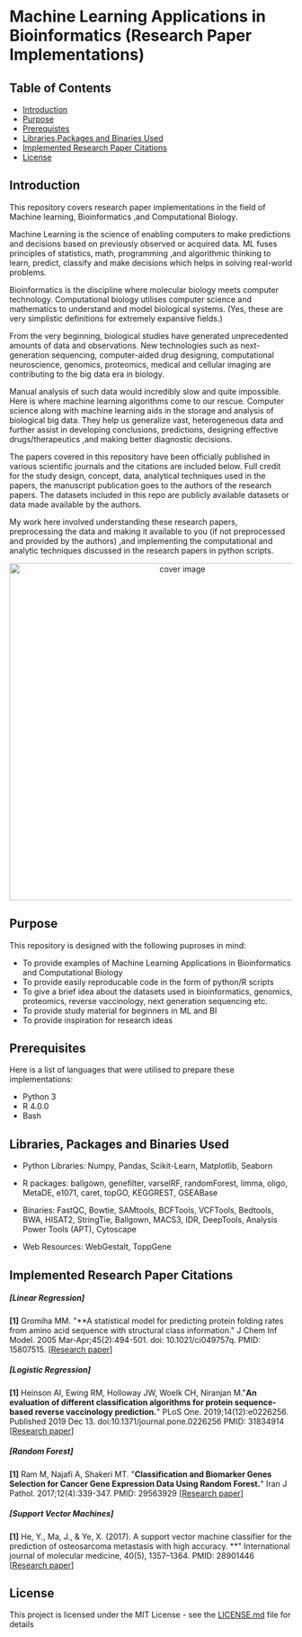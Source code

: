 # Machine Learning Applications in Bioinformatics (Research Paper Implementations)

## Table of Contents

- [Introduction](#intro)
- [Purpose](#purpose)
- [Prerequistes](#prerequisites)
- [Libraries,Packages and Binaries Used](#tools)
- [Implemented Research Paper Citations](#citations)
- [License](#license)

## Introduction <a name="intro"></a>

This repository covers research paper implementations in the field of Machine learning, Bioinformatics ,and Computational Biology. 

Machine Learning is the science of enabling computers to make predictions and decisions based on previously observed or acquired data. ML fuses principles of statistics, math, programming ,and algorithmic thinking to learn, predict, classify and make decisions which helps in solving real-world problems.

Bioinformatics is the discipline where molecular biology meets computer technology. Computational biology utilises computer science and mathematics to understand and model biological systems. (Yes, these are very simplistic definitions for extremely expansive fields.)

From the very beginning, biological studies have generated unprecedented amounts of data and observations. New technologies such as next-generation sequencing, computer-aided drug designing, computational neuroscience, genomics, proteomics, medical and cellular imaging are contributing to the big data era in biology. 

Manual analysis of such data would incredibly slow and quite impossible. Here is where machine learning algorithms come to our rescue. Computer science along with machine learning aids in the storage and analysis of biological big data. They help us generalize vast, heterogeneous data and further assist in developing conclusions, predictions, designing effective drugs/therapeutics ,and making better diagnostic decisions.

The papers covered in this repository have been officially published in various scientific journals and the citations are included below. Full credit for the study design, concept, data, analytical techniques used in the papers, the manuscript publication goes to the authors of the research papers. The datasets included in this repo are publicly available datasets or data made available by the authors. 

My work here involved understanding these research papers, preprocessing the data and making it available to you (if not preprocessed and provided by the authors) ,and implementing the computational and analytic techniques discussed in the research papers in python scripts.



<p align="center">
<img src="" width="600" alt="cover image" title='Cover image for repository Machine-learning-Bioinformatics-Paper-Implementations'/>
</p>
<p align="center">


## Purpose <a name="purpose"></a>
This repository is designed with the following puproses in mind:
- To provide examples of Machine Learning Applications in Bioinformatics and Computational Biology
- To provide easily reproducable code in the form of python/R scripts
- To give a brief idea about the datasets used in bioinformatics, genomics, proteomics, reverse vaccinology, next generation sequencing etc.
- To provide study material for beginners in ML and BI
- To provide inspiration for research ideas 


## Prerequisites <a name="prerequisites"></a>
Here is a list of languages that were utilised to prepare these implementations:
- Python 3
- R 4.0.0
- Bash


## Libraries, Packages and Binaries Used <a name="tools"></a>

- Python Libraries: Numpy, Pandas, Scikit-Learn, Matplotlib, Seaborn

- R packages: ballgown, genefilter, varselRF, randomForest, limma, oligo, MetaDE, e1071, caret, topGO, KEGGREST, GSEABase

- Binaries: FastQC, Bowtie, SAMtools, BCFTools, VCFTools, Bedtools, BWA, HISAT2, StringTie, Ballgown, MACS3, IDR, DeepTools, Analysis Power Tools (APT), Cytoscape

- Web Resources: WebGestalt, ToppGene


## Implemented Research Paper Citations <a name="citations"></a>

##### [Linear Regression]
**[1]** Gromiha MM. "**A statistical model for predicting protein folding rates from amino acid sequence with structural class information." 
        J Chem Inf Model. 2005 Mar-Apr;45(2):494-501. doi: 10.1021/ci049757q. PMID: 15807515. [[Research paper](https://pubmed.ncbi.nlm.nih.gov/15807515/)]

##### [Logistic Regression]
**[1]** Heinson AI, Ewing RM, Holloway JW, Woelk CH, Niranjan M."**An evaluation of different classification algorithms for protein sequence-based reverse vaccinology prediction.**" 
        PLoS One. 2019;14(12):e0226256. Published 2019 Dec 13. doi:10.1371/journal.pone.0226256  PMID: 31834914 [[Research paper](https://www.ncbi.nlm.nih.gov/pmc/articles/PMC6910663/)]

##### [Random Forest]
**[1]** Ram M, Najafi A, Shakeri MT. "**Classification and Biomarker Genes Selection for Cancer Gene Expression Data Using Random Forest.**"
        Iran J Pathol. 2017;12(4):339-347. PMID: 29563929 [[Research paper](https://www.ncbi.nlm.nih.gov/pmc/articles/PMC5844678/)]

##### [Support Vector Machines]
**[1]** He, Y., Ma, J., & Ye, X. (2017). A support vector machine classifier for the prediction of osteosarcoma metastasis with high accuracy. **"
        International journal of molecular medicine, 40(5), 1357–1364. PMID: 28901446 [[Research paper](https://www.ncbi.nlm.nih.gov/pmc/articles/PMC5627885/)]

## License <a name="license"></a>

This project is licensed under the MIT License - see the [LICENSE.md](LICENSE.md) file for details

